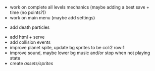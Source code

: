 <!-- - work on next levels -->
- work on complete all levels mechanics (maybe adding a best save + time (no points?))
- work on main menu (maybe add settings)
<!-- - add background -->
- add death particles
<!-- - add sound -->
- add html + serve
- add collision events
- improve planet spite, update bg sprites to be col:2 row:1
- improve sound, maybe lower bg music and/or stop when not playing state
- create _assets/sprites_

